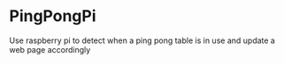 # PingPongPi
Use raspberry pi to detect when a ping pong table is in use and update a web page accordingly
